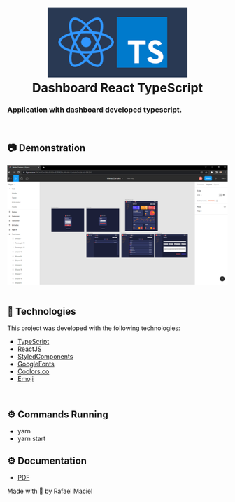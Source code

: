 <h1 align="center">
  <img alt="" title="typescript fundamentals" src=".github/demostration_aplication.png" width="320px" />
  <br>
  Dashboard React TypeScript 
</h1>


<h3 align="justify">
Application with dashboard developed typescript.
</h3>
<br>

## 📷 Demonstration

<div align="center" >
<h4 align="left"></h4>
  <img src=".github/demostration_aplication_1.png">
</div>
<br>

## 🚀 Technologies

This project was developed with the following technologies:

- [TypeScript](https://www.typescriptlang.org/docs/)
- [ReactJS](https://reactjs.org/)
- [StyledComponents](https://styled-components.com)
- [GoogleFonts](https://fonts.google.com)
- [Coolors.co](https://coolors.co)
- [Emoji](https://www.w3schools.com/charsets/ref_emoji_smileys.asp)

<br>

## ⚙ Commands Running
- yarn
- yarn start

## ⚙ Documentation
- <a href=".github/Documentation.pdf">PDF</a>

Made with 💜 by Rafael Maciel
